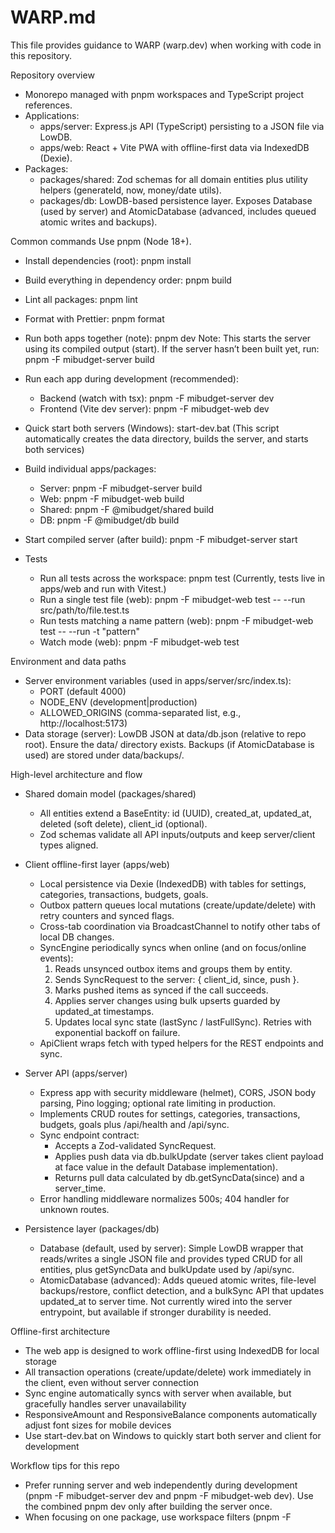 # WARP.md

This file provides guidance to WARP (warp.dev) when working with code in this repository.

Repository overview
- Monorepo managed with pnpm workspaces and TypeScript project references.
- Applications:
  - apps/server: Express.js API (TypeScript) persisting to a JSON file via LowDB.
  - apps/web: React + Vite PWA with offline-first data via IndexedDB (Dexie).
- Packages:
  - packages/shared: Zod schemas for all domain entities plus utility helpers (generateId, now, money/date utils).
  - packages/db: LowDB-based persistence layer. Exposes Database (used by server) and AtomicDatabase (advanced, includes queued atomic writes and backups).

Common commands
Use pnpm (Node 18+).
- Install dependencies (root):
  pnpm install

- Build everything in dependency order:
  pnpm build

- Lint all packages:
  pnpm lint

- Format with Prettier:
  pnpm format

- Run both apps together (note):
  pnpm dev
  Note: This starts the server using its compiled output (start). If the server hasn’t been built yet, run:
  pnpm -F mibudget-server build

- Run each app during development (recommended):
  - Backend (watch with tsx):
    pnpm -F mibudget-server dev
  - Frontend (Vite dev server):
    pnpm -F mibudget-web dev

- Quick start both servers (Windows):
  start-dev.bat
  (This script automatically creates the data directory, builds the server, and starts both services)

- Build individual apps/packages:
  - Server: pnpm -F mibudget-server build
  - Web: pnpm -F mibudget-web build
  - Shared: pnpm -F @mibudget/shared build
  - DB: pnpm -F @mibudget/db build

- Start compiled server (after build):
  pnpm -F mibudget-server start

- Tests
  - Run all tests across the workspace:
    pnpm test
    (Currently, tests live in apps/web and run with Vitest.)
  - Run a single test file (web):
    pnpm -F mibudget-web test -- --run src/path/to/file.test.ts
  - Run tests matching a name pattern (web):
    pnpm -F mibudget-web test -- --run -t "pattern"
  - Watch mode (web):
    pnpm -F mibudget-web test

Environment and data paths
- Server environment variables (used in apps/server/src/index.ts):
  - PORT (default 4000)
  - NODE_ENV (development|production)
  - ALLOWED_ORIGINS (comma-separated list, e.g., http://localhost:5173)
- Data storage (server): LowDB JSON at data/db.json (relative to repo root). Ensure the data/ directory exists. Backups (if AtomicDatabase is used) are stored under data/backups/.

High-level architecture and flow
- Shared domain model (packages/shared)
  - All entities extend a BaseEntity: id (UUID), created_at, updated_at, deleted (soft delete), client_id (optional).
  - Zod schemas validate all API inputs/outputs and keep server/client types aligned.

- Client offline-first layer (apps/web)
  - Local persistence via Dexie (IndexedDB) with tables for settings, categories, transactions, budgets, goals.
  - Outbox pattern queues local mutations (create/update/delete) with retry counters and synced flags.
  - Cross-tab coordination via BroadcastChannel to notify other tabs of local DB changes.
  - SyncEngine periodically syncs when online (and on focus/online events):
    1) Reads unsynced outbox items and groups them by entity.
    2) Sends SyncRequest to the server: { client_id, since, push }.
    3) Marks pushed items as synced if the call succeeds.
    4) Applies server changes using bulk upserts guarded by updated_at timestamps.
    5) Updates local sync state (lastSync / lastFullSync). Retries with exponential backoff on failure.
  - ApiClient wraps fetch with typed helpers for the REST endpoints and sync.

- Server API (apps/server)
  - Express app with security middleware (helmet), CORS, JSON body parsing, Pino logging; optional rate limiting in production.
  - Implements CRUD routes for settings, categories, transactions, budgets, goals plus /api/health and /api/sync.
  - Sync endpoint contract:
    - Accepts a Zod-validated SyncRequest.
    - Applies push data via db.bulkUpdate (server takes client payload at face value in the default Database implementation).
    - Returns pull data calculated by db.getSyncData(since) and a server_time.
  - Error handling middleware normalizes 500s; 404 handler for unknown routes.

- Persistence layer (packages/db)
  - Database (default, used by server): Simple LowDB wrapper that reads/writes a single JSON file and provides typed CRUD for all entities, plus getSyncData and bulkUpdate used by /api/sync.
  - AtomicDatabase (advanced): Adds queued atomic writes, file-level backups/restore, conflict detection, and a bulkSync API that updates updated_at to server time. Not currently wired into the server entrypoint, but available if stronger durability is needed.

Offline-first architecture
- The web app is designed to work offline-first using IndexedDB for local storage
- All transaction operations (create/update/delete) work immediately in the client, even without server connection
- Sync engine automatically syncs with server when available, but gracefully handles server unavailability
- ResponsiveAmount and ResponsiveBalance components automatically adjust font sizes for mobile devices
- Use start-dev.bat on Windows to quickly start both server and client for development

Workflow tips for this repo
- Prefer running server and web independently during development (pnpm -F mibudget-server dev and pnpm -F mibudget-web dev). Use the combined pnpm dev only after building the server once.
- When focusing on one package, use workspace filters (pnpm -F <name> <script>) to keep operations fast.
- Client and server both rely on the updated_at field for last-write-wins reconciliation, so ensure any manual data manipulation preserves monotonic timestamps.
- The app will function fully offline - server connection errors are handled gracefully.
